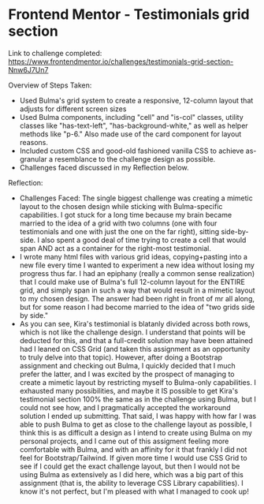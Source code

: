 # Frontend Mentor - Testimonials grid section
Link to challenge completed: https://www.frontendmentor.io/challenges/testimonials-grid-section-Nnw6J7Un7

Overview of Steps Taken:

- Used Bulma's grid system to create a responsive, 12-column layout that adjusts for different screen sizes
- Used Bulma components, including "cell" and "is-col" classes, utility classes like "has-text-left",
  "has-background-white," as well as helper methods like "p-6." Also made use of the card component for layout reasons.
- Included custom CSS and good-old fashioned vanilla CSS to achieve as-granular a resemblance to the challenge design as possible.
- Challenges faced discussed in my Reflection below.

Reflection:

- Challenges Faced: The single biggest challenge was creating a mimetic layout to the chosen design while sticking with
  Bulma-specific capabilities. I got stuck for a long time because my brain became married to the idea of a grid with
  two columns (one with four testimonials and one with just the one on the far right), sitting side-by-side. I also spent
  a good deal of time trying to create a cell that would span AND act as a container for the right-most testimonial.
- I wrote many html files with various grid ideas, copying+pasting into a new file every time I wanted to experiment a new
  idea without losing my progress thus far. I had an epiphany (really a common sense realization) that I could make use
  of Bulma's full 12-column layout for the ENTIRE grid, and simply span in such a way that would result in a mimetic
  layout to my chosen design. The answer had been right in front of mr all along, but for some reason I had become married to the idea of
  "two grids side by side."
- As you can see, Kira's testimonial is blatanly divided across both rows, which is not like the challenge design. I understand
  that points will be deducted for this, and that a full-credit solution may have been attained had I leaned on CSS Grid
  (and taken this assignment as an opportunity to truly delve into that topic). However, after doing a Bootstrap assignment and
  checking out Bulma, I quickly decided that I much prefer the latter, and I was excited by the prospect of managing to
  create a mimetic layout by restricting myself to Bulma-only capabilities. I exhausted many possibilities, and maybe it IS
  possible to get Kira's testimonial section 100% the same as in the challenge using Bulma, but I could not see how, and I pragmatically accepted the workaround solution I ended up submitting. That said, I was happy with how far I was able to push Bulma to get as close
  to the challenge layout as possible, I think this is as difficult a design as I intend to create using Bulma on my
  personal projects, and I came out of this assigment feeling more comfortable with Bulma, and with an affinity for it that frankly I did not feel for Bootstrap/Tailwind. If given more time I would use CSS Grid to see if I could get the exact challenge layout,
  but then I would not be using Bulma as extensively as I did here, which was a big part of this assignment (that is, the ability
  to leverage CSS Library capabilities). I know it's not perfect, but I'm pleased with what I managed to cook up!
